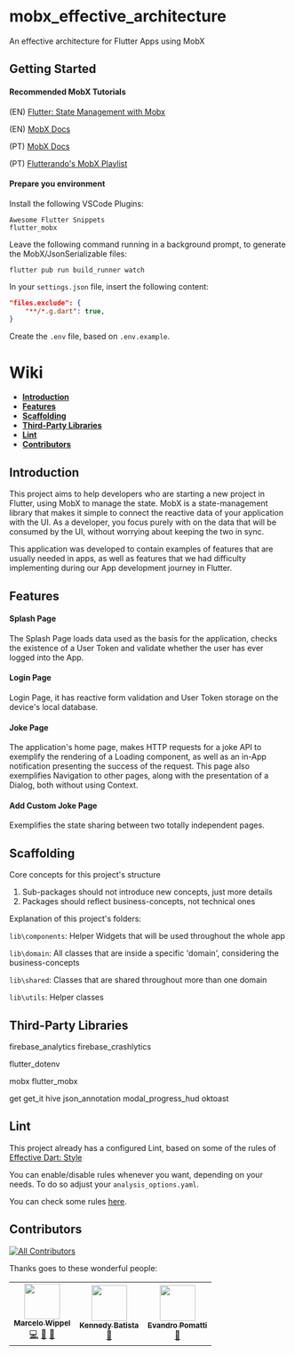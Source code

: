 # mobx_effective_architecture

An effective architecture for Flutter Apps using MobX

## Getting Started

#### Recommended MobX Tutorials

(EN) [Flutter: State Management with Mobx](https://www.youtube.com/watch?v=p-MUBLOEkCs)

(EN) [MobX Docs](https://github.com/mobxjs/mobx.dart/blob/master/README.md)

(PT) [MobX Docs](https://github.com/mobxjs/mobx.dart/tree/master/translation/pt-BR)

(PT) [Flutterando's MobX Playlist](https://www.youtube.com/watch?v=kKNIaqZE8CY&list=PLlBnICoI-g-foW-Osr0PlpE1_AD3aItbZ&pbjreload=10)

#### Prepare you environment

Install the following VSCode Plugins:
```
Awesome Flutter Snippets
flutter_mobx
```

Leave the following command running in a background prompt, to generate the MobX/JsonSerializable files:
```shell
flutter pub run build_runner watch
```

In your `settings.json` file, insert the following content:

```json
"files.exclude": {
    "**/*.g.dart": true,
}
```

Create the `.env` file, based on `.env.example`.

# Wiki

- **[Introduction](#introduction)**
- **[Features](#features)**
- **[Scaffolding](#scaffolding)**
- **[Third-Party Libraries](#Third-Party-Libraries)**
- **[Lint](#lint)**
- **[Contributors](#contributors)**

## Introduction

This project aims to help developers who are starting a new project in Flutter, using MobX to manage the state. MobX is a state-management library that makes it simple to connect the reactive data of your application with the UI. As a developer, you focus purely with on the data that will be consumed by the UI, without worrying about keeping the two in sync.

This application was developed to contain examples of features that are usually needed in apps, as well as features that we had difficulty implementing during our App development journey in Flutter.

## Features

#### Splash Page
The Splash Page loads data used as the basis for the application, checks the existence of a User Token and validate whether the user has ever logged into the App.

#### Login Page
Login Page, it has reactive form validation and User Token storage on the device's local database.

#### Joke Page
The application's home page, makes HTTP requests for a joke API to exemplify the rendering of a Loading component, as well as an in-App notification presenting the success of the request.
This page also exemplifies Navigation to other pages, along with the presentation of a Dialog, both without using Context.

#### Add Custom Joke Page
Exemplifies the state sharing between two totally independent pages.

## Scaffolding

Core concepts for this project's structure

1. Sub-packages should not introduce new concepts, just more details
2. Packages should reflect business-concepts, not technical ones

Explanation of this project's folders:

`lib\components`: Helper Widgets that will be used throughout the whole app

`lib\domain`: All classes that are inside a specific 'domain', considering the business-concepts

`lib\shared`: Classes that are shared throughout more than one domain

`lib\utils`: Helper classes

## Third-Party Libraries

  firebase_analytics
  firebase_crashlytics

  flutter_dotenv

  mobx
  flutter_mobx

  get
  get_it
  hive
  json_annotation
  modal_progress_hud
  oktoast

## Lint

This project already has a configured Lint, based on some of the rules of [Effective Dart: Style](https://dart.dev/guides/language/effective-dart/style)

You can enable/disable rules whenever you want, depending on your needs. To do so adjust your `analysis_options.yaml`.

You can check some rules [here](https://dart-lang.github.io/linter/lints/).

## Contributors

[![All Contributors](https://img.shields.io/badge/all_contributors-3-orange.svg?style=flat-square)](#contributors-)

Thanks goes to these wonderful people:
<table>
    <tr>
        <td align="center">
            <a href="https://github.com/mawippel"><img src="https://avatars1.githubusercontent.com/u/37195917?s=460&v=4" width="64px;" alt="" />
            <br /><sub><b>Marcelo Wippel</b></sub></a>
            <br /><a title="Code" href="#ideas-katis">💻</a> <a title="Documentation" href="#ideas-katis">📖</a> <a title="Reviewed Pull Requests" href="#ideas-katis">👀</a>
        </td>
        <td align="center">
            <a href="https://github.com/kmvbatista"><img src="https://avatars1.githubusercontent.com/u/50305552?s=460&v=4" width="64px;" alt="" />
            <br /><sub><b>Kennedy Batista</b></sub></a>
            <br /><a href="#ideas-katis" title="Ideas, & Feedback">🤔</a>
        </td>
        <td align="center">
            <a href="https://github.com/evandropomatti"><img src="https://avatars2.githubusercontent.com/u/6530769?s=460&v=4" width="64px;" alt="" />
            <br /><sub><b>Evandro Pomatti</b></sub></a>
            <br /><a href="#ideas-katis" title="Ideas, & Feedback">🤔</a>
        </td>
    </tr>
</table>